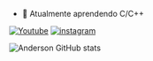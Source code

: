 
- 🌱 Atualmente aprendendo C/C++ 

[![Youtube](https://img.shields.io/badge/YouTube-FF0000?style=for-the-badge&logo=youtube&logoColor=white)](https://www.youtube.com/channel/UC1siGz8Blvpd61MInRUXWKA) 
[![instagram](https://img.shields.io/badge/Instagram-E4405F?style=for-the-badge&logo=instagram&logoColor=white)](https://www.instagram.com/andersonbfphoto/)

![Anderson GitHub stats](https://github-readme-stats.vercel.app/api?username=andersonbf&show_icons=true&theme=dark)
